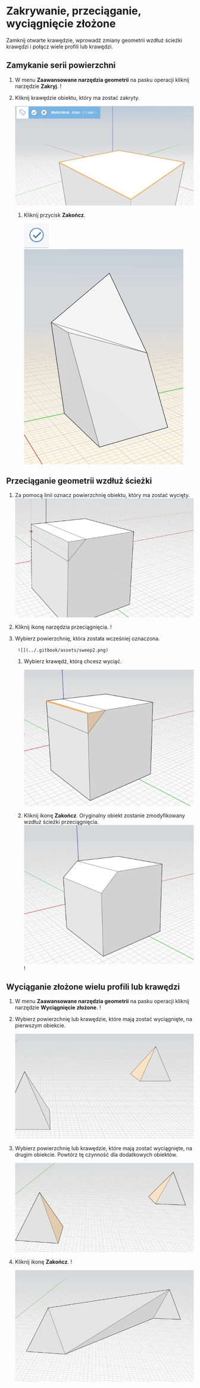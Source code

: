 # Zakrywanie, przeciąganie, wyciągnięcie złożone

Zamknij otwarte krawędzie, wprowadź zmiany geometrii wzdłuż ścieżki krawędzi i połącz wiele profili lub krawędzi.

## Zamykanie serii powierzchni

1. W menu **Zaawansowane narzędzia geometrii** na pasku operacji kliknij narzędzie **Zakryj**. \![](<../.gitbook/assets/cover-tool (1).png>)
2.  Kliknij krawędzie obiektu, który ma zostać zakryty.

    <img src="../.gitbook/assets/cover_tool1.png" alt="" data-size="original">

    1.  Kliknij przycisk **Zakończ**.

        <img src="../.gitbook/assets/guid-e23d787e-5f90-4de1-b690-03306f0cb4b2-low (1) (1) (2).png" alt="" data-size="original"><img src="../.gitbook/assets/cover-finish.PNG" alt="" data-size="original">

## Przeciąganie geometrii wzdłuż ścieżki

1. Za pomocą linii oznacz powierzchnię obiektu, który ma zostać wycięty. ![](../.gitbook/assets/sweep.png)
2. Kliknij ikonę narzędzia przeciągnięcia. \![](<../.gitbook/assets/sweep-tool (1).png>)
3.  Wybierz powierzchnię, która została wcześniej oznaczona.

    ```
     ![](../.gitbook/assets/sweep2.png) 
    ```

    1.  Wybierz krawędź, którą chcesz wyciąć.

        <img src="../.gitbook/assets/sweep3.png" alt="" data-size="original">
    2. Kliknij ikonę **Zakończ**. Oryginalny obiekt zostanie zmodyfikowany wzdłuż ścieżki przeciągnięcia. ![](../.gitbook/assets/sweep4.png)\![](<../.gitbook/assets/guid-e23d787e-5f90-4de1-b690-03306f0cb4b2-low (1) (1) (1).png>)

## Wyciąganie złożone wielu profili lub krawędzi

1. W menu **Zaawansowane narzędzia geometrii** na pasku operacji kliknij narzędzie **Wyciągnięcie złożone**. \![](<../.gitbook/assets/loft-tool (1).png>)
2.  Wybierz powierzchnię lub krawędzie, które mają zostać wyciągnięte, na pierwszym obiekcie.

    <img src="../.gitbook/assets/loft1.png" alt="" data-size="original">
3.  Wybierz powierzchnię lub krawędzie, które mają zostać wyciągnięte, na drugim obiekcie. Powtórz tę czynność dla dodatkowych obiektów.

    <img src="../.gitbook/assets/loft2.png" alt="" data-size="original">
4.  Kliknij ikonę **Zakończ**. \![](<../.gitbook/assets/guid-e23d787e-5f90-4de1-b690-03306f0cb4b2-low (1) (1) (2) (1).png>)

    <img src="../.gitbook/assets/loft3.png" alt="" data-size="original">
